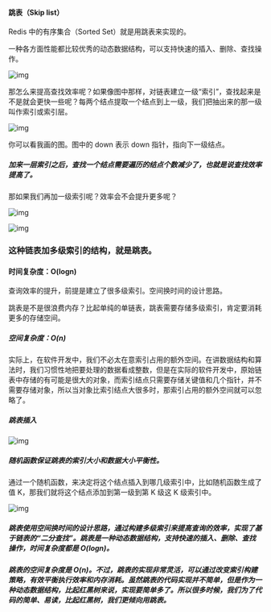 #### 跳表（Skip list）

Redis 中的有序集合（Sorted Set）就是用跳表来实现的。



一种各方面性能都比较优秀的动态数据结构，可以支持快速的插入、删除、查找操作。

![img](https://static001.geekbang.org/resource/image/e1/6d/e18303fcedc068e5a168de04df956f6d.jpg)



那怎么来提高查找效率呢？如果像图中那样，对链表建立一级“索引”，查找起来是不是就会更快一些呢？每两个结点提取一个结点到上一级，我们把抽出来的那一级叫作索引或索引层。

![img](https://static001.geekbang.org/resource/image/14/8e/14753c824a5ee4a976ea799727adc78e.jpg)

你可以看我画的图。图中的 down 表示 down 指针，指向下一级结点。



##### 加来一层索引之后，查找一个结点需要遍历的结点个数减少了，也就是说查找效率提高了。

那如果我们再加一级索引呢？效率会不会提升更多呢？

![img](https://static001.geekbang.org/resource/image/49/65/492206afe5e2fef9f683c7cff83afa65.jpg)



![img](https://static001.geekbang.org/resource/image/46/a9/46d283cd82c987153b3fe0c76dfba8a9.jpg)



### 这种链表加多级索引的结构，就是跳表。

#### 时间复杂度：O(logn)

查询效率的提升，前提是建立了很多级索引。空间换时间的设计思路。

跳表是不是很浪费内存？比起单纯的单链表，跳表需要存储多级索引，肯定要消耗更多的存储空间。

##### 空间复杂度：O(n)

实际上，在软件开发中，我们不必太在意索引占用的额外空间。在讲数据结构和算法时，我们习惯性地把要处理的数据看成整数，但是在实际的软件开发中，原始链表中存储的有可能是很大的对象，而索引结点只需要存储关键值和几个指针，并不需要存储对象，所以当对象比索引结点大很多时，那索引占用的额外空间就可以忽略了。



##### 跳表插入

![img](https://static001.geekbang.org/resource/image/65/6c/65379f0651bc3a7cfd13ab8694c4d26c.jpg)



##### 随机函数保证跳表的索引大小和数据大小平衡性。

通过一个随机函数，来决定将这个结点插入到哪几级索引中，比如随机函数生成了值 K，那我们就将这个结点添加到第一级到第 K 级这 K 级索引中。

![img](https://static001.geekbang.org/resource/image/a8/a7/a861445d0b53fc842f38919365b004a7.jpg)



##### 跳表使用空间换时间的设计思路，通过构建多级索引来提高查询的效率，实现了基于链表的“二分查找”。跳表是一种动态数据结构，支持快速的插入、删除、查找操作，时间复杂度都是 O(logn)。

##### 跳表的空间复杂度是 O(n)。不过，跳表的实现非常灵活，可以通过改变索引构建策略，有效平衡执行效率和内存消耗。虽然跳表的代码实现并不简单，但是作为一种动态数据结构，比起红黑树来说，实现要简单多了。所以很多时候，我们为了代码的简单、易读，比起红黑树，我们更倾向用跳表。